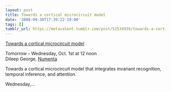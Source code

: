 ```yaml
---
layout: post
title: Towards a cortical microcircuit model
date: '2008-09-30T17:39:22-10:00'
tags: []
tumblr_url: https://metavalent.tumblr.com/post/52534939/towards-a-cortical-microcircuit-model
---
```

[Towards a cortical microcircuit model](http://metavalent.com/?p=935)  

Tomorrow - Wednesday, Oct. 1st at 12 noon  
Dileep George, [Numenta](http://numenta.com/)

Towards a cortical microcircuit model that integrates invariant recognition, temporal inference, and attention.

Wednesday,…

